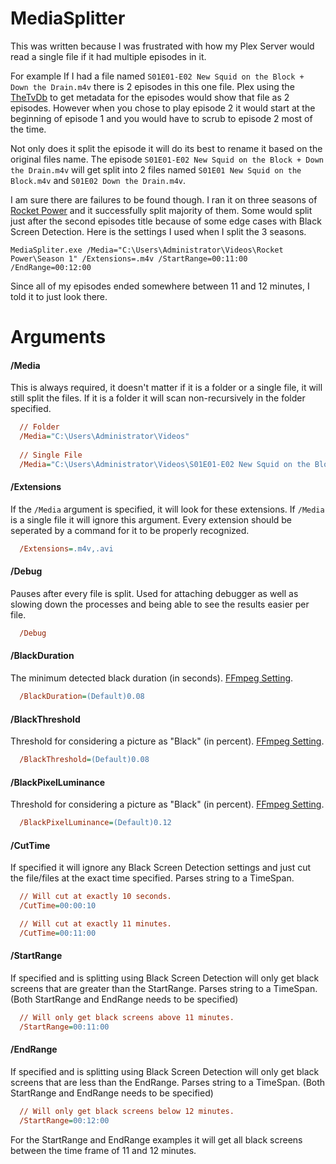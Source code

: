 # MediaSplitter
This was written because I was frustrated with how my Plex Server would read a single file if it had multiple episodes in it.

For example If I had a file named `S01E01-E02 New Squid on the Block + Down the Drain.m4v` there is 2 episodes in this one file. Plex using the [TheTvDb](http://thetvdb.com) to get metadata for the episodes would show that file as 2 episodes. However when you chose to play episode 2 it would start at the beginning of episode 1 and you would have to scrub to episode 2 most of the time.

Not only does it split the episode it will do its best to rename it based on the original files name. The episode `S01E01-E02 New Squid on the Block + Down the Drain.m4v` will get split into 2 files named `S01E01 New Squid on the Block.m4v` and `S01E02 Down the Drain.m4v`.

I am sure there are failures to be found though. I ran it on three seasons of [Rocket Power](http://thetvdb.com/?tab=series&id=78282) and it successfully split majority of them. Some would split just after the second episodes title because of some edge cases with Black Screen Detection. Here is the settings I used when I split the 3 seasons.

````
MediaSpliter.exe /Media="C:\Users\Administrator\Videos\Rocket Power\Season 1" /Extensions=.m4v /StartRange=00:11:00 /EndRange=00:12:00
````
Since all of my episodes ended somewhere between 11 and 12 minutes, I told it to just look there.

# Arguments
#### /Media
This is always required, it doesn't matter if it is a folder or a single file, it will still split the files. If it is a folder it will scan non-recursively in the folder specified.
````ini
  // Folder
  /Media="C:\Users\Administrator\Videos"
  
  // Single File
  /Media="C:\Users\Administrator\Videos\S01E01-E02 New Squid on the Block + Down the Drain.m4v"
````

#### /Extensions
If the `/Media` argument is specified, it will look for these extensions. If `/Media` is a single file it will ignore this argument. Every extension should be seperated by a command for it to be properly recognized.
````ini
  /Extensions=.m4v,.avi
````

#### /Debug
Pauses after every file is split. Used for attaching debugger as well as slowing down the processes and being able to see the results easier per file.
````ini
  /Debug
````
#### /BlackDuration
The minimum detected black duration (in seconds). [FFmpeg Setting](https://ffmpeg.org/ffmpeg-filters.html#blackdetect).
````ini
  /BlackDuration=(Default)0.08
````
  
#### /BlackThreshold
Threshold for considering a picture as "Black" (in percent). [FFmpeg Setting](https://ffmpeg.org/ffmpeg-filters.html#blackdetect).
````ini
  /BlackThreshold=(Default)0.08
````
  
#### /BlackPixelLuminance
Threshold for considering a picture as "Black" (in percent). [FFmpeg Setting](https://ffmpeg.org/ffmpeg-filters.html#blackdetect).
````ini
  /BlackPixelLuminance=(Default)0.12
````
  
#### /CutTime
If specified it will ignore any Black Screen Detection settings and just cut the file/files at the exact time specified. Parses string to a TimeSpan.
````ini
  // Will cut at exactly 10 seconds.
  /CutTime=00:00:10

  // Will cut at exactly 11 minutes.
  /CutTime=00:11:00
````

#### /StartRange
If specified and is splitting using Black Screen Detection will only get black screens that are greater than the StartRange. Parses string to a TimeSpan. (Both StartRange and EndRange needs to be specified)
````ini
  // Will only get black screens above 11 minutes.
  /StartRange=00:11:00
````
  
#### /EndRange
If specified and is splitting using Black Screen Detection will only get black screens that are less than the EndRange. Parses string to a TimeSpan. (Both StartRange and EndRange needs to be specified)
````ini
  // Will only get black screens below 12 minutes.
  /StartRange=00:12:00
````
For the StartRange and EndRange examples it will get all black screens between the time frame of 11 and 12 minutes.
